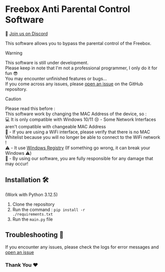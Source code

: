 # Freebox Anti Parental Control Software 

💬 [Join us on Discord](https://discord.gg/fXqRdHRd6G)

This software allows you to bypass the parental control of the Freebox.

> [!WARNING]
> This software is still under development.<br>
> Please keep in note that I'm not a professional programmer, I only do it for fun 😎<br>
> You may encounter unfinished features or bugs...<br>
> If you come across any issues, please [open an issue](https://github.com/R0M107/Freebox-APC-Software/issues/new) on the GitHub repository.<br>

> [!CAUTION]
> Please read this before : <br>
> This software work by changing the MAC Address of the device, so :<br>
> :computer: It is only compatible with Windows 10/11
> :unamused: - Some Network Interfaces aren't compatible with changeable MAC Address<br>
> :signal_strength: - If you are using a WiFi interface, please verify that there is no MAC Whitelist because you will no longer be able to connect to the WiFi network !<br>
> :warning: - It use [Windows Registry](https://en.wikipedia.org/wiki/Windows_Registry) (If something go wrong, it can break your Windows ⚠️) <br>
> :red_circle: - By using our software, you are fully responsible for any damage that may occur!

## Installation :hammer_and_wrench:
(Work with Python 3.12.5)
1. Clone the repository
2. Run the command : <code>pip install -r ./requirements.txt</code>
3. Run the <code>main.py</code> file

## Troubleshooting :wrench:
If you encounter any issues, please check the logs for error messages and [open an issue](https://github.com/R0M107/Freebox-APC-Software/issues/new)

### Thank You ❤️
